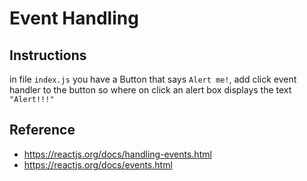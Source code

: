 # Event Handling
## Instructions
in file `index.js` you have a Button that says `Alert me!`, add click event handler to the button so where on click an alert box displays the text `"Alert!!!"`

## Reference
- https://reactjs.org/docs/handling-events.html
- https://reactjs.org/docs/events.html
